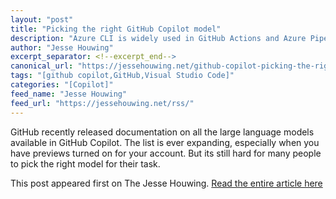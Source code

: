 ```yaml
---
layout: "post"
title: "Picking the right GitHub Copilot model"
description: "Azure CLI is widely used in GitHub Actions and Azure Pipelines, as well as many other CI/CD tools. O..."
author: "Jesse Houwing"
excerpt_separator: <!--excerpt_end-->
canonical_url: "https://jessehouwing.net/github-copilot-picking-the-right-model/"
tags: "[github copilot,GitHub,Visual Studio Code]"
categories: "[Copilot]"
feed_name: "Jesse Houwing"
feed_url: "https://jessehouwing.net/rss/"
---
```


GitHub recently released documentation on all the large language models available in GitHub Copilot. The list is ever expanding, especially when you have previews turned on for your account. But its still hard for many people to pick the right model for their task.

This post appeared first on The Jesse Houwing. [Read the entire article here](https://jessehouwing.net/github-copilot-picking-the-right-model/)
